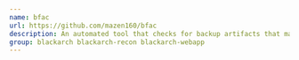 ```yaml
---
name: bfac
url: https://github.com/mazen160/bfac
description: An automated tool that checks for backup artifacts that may disclose the web-application's source code.
group: blackarch blackarch-recon blackarch-webapp
---
```


